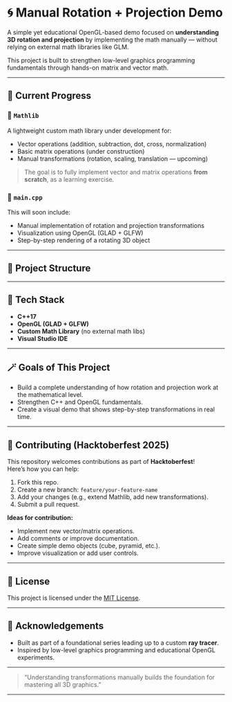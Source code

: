 # 🌀 Manual Rotation + Projection Demo

A simple yet educational OpenGL-based demo focused on **understanding 3D rotation and projection** by implementing the math manually — without relying on external math libraries like GLM.

This project is built to strengthen low-level graphics programming fundamentals through hands-on matrix and vector math.

---

## 🚧 Current Progress

### 🧮 `Mathlib`
A lightweight custom math library under development for:
- Vector operations (addition, subtraction, dot, cross, normalization)
- Basic matrix operations (under construction)
- Manual transformations (rotation, scaling, translation — upcoming)

> The goal is to fully implement vector and matrix operations **from scratch**, as a learning exercise.

### 🧠 `main.cpp`
This will soon include:
- Manual implementation of rotation and projection transformations
- Visualization using OpenGL (GLAD + GLFW)
- Step-by-step rendering of a rotating 3D object

---

## 📁 Project Structure

---

## 🧩 Tech Stack
- **C++17**
- **OpenGL (GLAD + GLFW)**
- **Custom Math Library** (no external math libs)
- **Visual Studio IDE**

---

## 🪄 Goals of This Project
- Build a complete understanding of how rotation and projection work at the mathematical level.
- Strengthen C++ and OpenGL fundamentals.
- Create a visual demo that shows step-by-step transformations in real time.

---

## 🤝 Contributing (Hacktoberfest 2025)
This repository welcomes contributions as part of **Hacktoberfest**!  
Here’s how you can help:
1. Fork this repo.
2. Create a new branch: `feature/your-feature-name`
3. Add your changes (e.g., extend Mathlib, add new transformations).
4. Submit a pull request.

**Ideas for contribution:**
- Implement new vector/matrix operations.
- Add comments or improve documentation.
- Create simple demo objects (cube, pyramid, etc.).
- Improve visualization or add user controls.

---

## 📜 License
This project is licensed under the [MIT License](./LICENSE.txt).

---

## 🌟 Acknowledgements
- Built as part of a foundational series leading up to a custom **ray tracer**.
- Inspired by low-level graphics programming and educational OpenGL experiments.

---

> “Understanding transformations manually builds the foundation for mastering all 3D graphics.”

---

